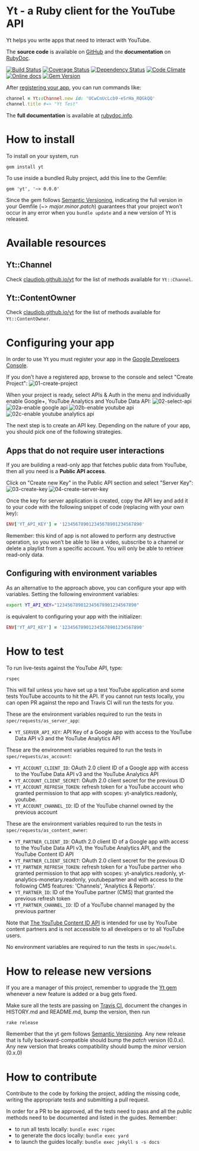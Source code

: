 Yt - a Ruby client for the YouTube API
======================================================

Yt helps you write apps that need to interact with YouTube.

The **source code** is available on [GitHub](https://github.com/claudiob/yt) and the **documentation** on [RubyDoc](http://www.rubydoc.info/gems/yt/frames).

[![Build Status](http://img.shields.io/travis/claudiob/yt/master.svg)](https://travis-ci.org/claudiob/yt)
[![Coverage Status](http://img.shields.io/coveralls/claudiob/yt/master.svg)](https://coveralls.io/r/claudiob/yt)
[![Dependency Status](http://img.shields.io/gemnasium/claudiob/yt.svg)](https://gemnasium.com/claudiob/yt)
[![Code Climate](http://img.shields.io/codeclimate/github/claudiob/yt.svg)](https://codeclimate.com/github/claudiob/yt)
[![Online docs](http://img.shields.io/badge/docs-✓-green.svg)](http://www.rubydoc.info/gems/yt/frames)
[![Gem Version](http://img.shields.io/gem/v/yt.svg)](http://rubygems.org/gems/yt)

After [registering your app](#configuring-your-app), you can run commands like:

```ruby
channel = Yt::Channel.new id: 'UCwCnUcLcb9-eSrHa_RQGkQQ'
channel.title #=> "Yt Test"
```

The **full documentation** is available at [rubydoc.info](http://www.rubydoc.info/gems/yt/frames).

How to install
==============

To install on your system, run

    gem install yt

To use inside a bundled Ruby project, add this line to the Gemfile:

    gem 'yt', '~> 0.0.0'

Since the gem follows [Semantic Versioning](http://semver.org),
indicating the full version in your Gemfile (~> *major*.*minor*.*patch*)
guarantees that your project won’t occur in any error when you `bundle update`
and a new version of Yt is released.

Available resources
===================

Yt::Channel
-----------

Check [claudiob.github.io/yt](http://claudiob.github.io/yt/channels.html) for the list of methods available for `Yt::Channel`.

Yt::ContentOwner
----------------

Check [claudiob.github.io/yt](http://claudiob.github.io/yt/content_owners.html) for the list of methods available for `Yt::ContentOwner`.


Configuring your app
====================

In order to use Yt you must register your app in the [Google Developers Console](https://console.developers.google.com).

If you don’t have a registered app, browse to the console and select "Create Project":
![01-create-project](https://cloud.githubusercontent.com/assets/7408595/3373043/4224c894-fbb0-11e3-9f8a-4d96bddce136.png)

When your project is ready, select APIs & Auth in the menu and individually enable Google+, YouTube Analytics and YouTube Data API:
![02-select-api](https://cloud.githubusercontent.com/assets/4453997/8442701/5d0f77f4-1f35-11e5-93d8-07d4459186b5.png)
![02a-enable google api](https://cloud.githubusercontent.com/assets/4453997/8442306/0f714cb8-1f33-11e5-99b3-f17a4b1230fe.png)
![02b-enable youtube api](https://cloud.githubusercontent.com/assets/4453997/8442304/0f6fd0e0-1f33-11e5-981a-acf90ccd7409.png)
![02c-enable youtube analytics api](https://cloud.githubusercontent.com/assets/4453997/8442305/0f71240e-1f33-11e5-9b60-4ecea02da9be.png)

The next step is to create an API key. Depending on the nature of your app, you should pick one of the following strategies.

Apps that do not require user interactions
------------------------------------------

If you are building a read-only app that fetches public data from YouTube, then
all you need is a **Public API access**.

Click on "Create new Key" in the Public API section and select "Server Key":
![03-create-key](https://cloud.githubusercontent.com/assets/7408595/3373045/42258fcc-fbb0-11e3-821c-699c8a3ce7bc.png)
![04-create-server-key](https://cloud.githubusercontent.com/assets/7408595/3373044/42251db2-fbb0-11e3-93f9-8f06f8390b4e.png)

Once the key for server application is created, copy the API key and add it
to your code with the following snippet of code (replacing with your own key):

```ruby
ENV['YT_API_KEY'] = '123456789012345678901234567890'
```

Remember: this kind of app is not allowed to perform any destructive operation,
so you won’t be able to like a video, subscribe to a channel or delete a
playlist from a specific account. You will only be able to retrieve read-only
data.

Configuring with environment variables
--------------------------------------

As an alternative to the approach above, you can configure your app with
variables. Setting the following environment variables:

```bash
export YT_API_KEY="123456789012345678901234567890"
```

is equivalent to configuring your app with the initializer:

```ruby
ENV['YT_API_KEY'] = '123456789012345678901234567890'
```

How to test
===========

To run live-tests against the YouTube API, type:

```bash
rspec
```

This will fail unless you have set up a test YouTube application and some
tests YouTube accounts to hit the API. If you cannot run tests locally, you
can open PR against the repo and Travis CI will run the tests for you.

These are the environment variables required to run the tests in `spec/requests/as_server_app`:

- `YT_SERVER_API_KEY`: API Key of a Google app with access to the YouTube Data API v3 and the YouTube Analytics API

These are the environment variables required to run the tests in `spec/requests/as_account`:

- `YT_ACCOUNT_CLIENT_ID`: OAuth 2.0 client ID of a Google app with access to the YouTube Data API v3 and the YouTube Analytics API
- `YT_ACCOUNT_CLIENT_SECRET`: OAuth 2.0 client secret for the previous ID
- `YT_ACCOUNT_REFRESH_TOKEN`: refresh token for a YouTube account who granted permission to that app with scopes: yt-analytics.readonly, youtube.
- `YT_ACCOUNT_CHANNEL_ID`: ID of the YouTube channel owned by the previous account

These are the environment variables required to run the tests in `spec/requests/as_content_owner`:

- `YT_PARTNER_CLIENT_ID`: OAuth 2.0 client ID of a Google app with access to the YouTube Data API v3, the YouTube Analytics API, and the YouTube Content ID API
- `YT_PARTNER_CLIENT_SECRET`: OAuth 2.0 client secret for the previous ID
- `YT_PARTNER_REFRESH_TOKEN`: refresh token for a YouTube partner who granted permission to that app with scopes: yt-analytics.readonly, yt-analytics-monetary.readonly, youtubepartner and with access to the following CMS features: 'Channels', 'Analytics & Reports'.
- `YT_PARTNER_ID`: ID of the YouTube partner (CMS) that granted the previous refresh token
- `YT_PARTNER_CHANNEL_ID`: ID of a YouTube channel managed by the previous partner

Note that [The YouTube Content ID API](https://developers.google.com/apps-script/advanced/youtube-content-id) is intended for use by YouTube content partners and is not accessible to all developers or to all YouTube users.

No environment variables are required to run the tests in `spec/models`.


How to release new versions
===========================

If you are a manager of this project, remember to upgrade the [Yt gem](http://rubygems.org/gems/yt)
whenever a new feature is added or a bug gets fixed.

Make sure all the tests are passing on [Travis CI](https://travis-ci.org/claudiob/yt),
document the changes in HISTORY.md and README.md, bump the version, then run

    rake release

Remember that the yt gem follows [Semantic Versioning](http://semver.org).
Any new release that is fully backward-compatible should bump the *patch* version (0.0.x).
Any new version that breaks compatibility should bump the *minor* version (0.x.0)

How to contribute
=================

Contribute to the code by forking the project, adding the missing code,
writing the appropriate tests and submitting a pull request.

In order for a PR to be approved, all the tests need to pass and all the public
methods need to be documented and listed in the guides. Remember:

- to run all tests locally: `bundle exec rspec`
- to generate the docs locally: `bundle exec yard`
- to launch the guides locally: `bundle exec jekyll s -s docs`
